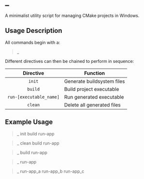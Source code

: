 # _

A minimalist utility script for managing CMake projects in Windows.

## Usage Description

All commands begin with a:

> _

Different directives can then be chained to perform in sequence:

Directive | Function
:---: | ---
`init` | Generate buildsystem files
`build` | Build project executable
`run-[executable_name]` | Run generated executable
`clean` | Delete all generated files
 
## Example Usage
 
 > _ init build run-app
 
 > _ clean build run-app
 
 > _ build run-app
 
 > _ run-app

 > _ run-app_a run-app_b run-app_c
